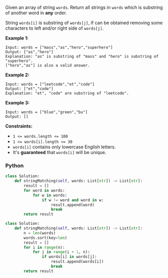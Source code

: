 Given an array of string  `words`. Return all strings in  `words`  which is substring of another word in  **any**  order.

String  `words[i]`  is substring of  `words[j]`, if can be obtained removing some characters to left and/or right side of  `words[j]`.

**Example 1:**
```
Input: words = ["mass","as","hero","superhero"]
Output: ["as","hero"]
Explanation: "as" is substring of "mass" and "hero" is substring of "superhero".
["hero","as"] is also a valid answer.
```

**Example 2:**
```
Input: words = ["leetcode","et","code"]
Output: ["et","code"]
Explanation: "et", "code" are substring of "leetcode".
```

**Example 3:**
```
Input: words = ["blue","green","bu"]
Output: []
```

**Constraints:**

-   `1 <= words.length <= 100`
-   `1 <= words[i].length <= 30`
-   `words[i]`  contains only lowercase English letters.
-   It's  **guaranteed** that  `words[i]` will be unique.


### Python
```python
class Solution:
    def stringMatching(self, words: List[str]) -> List[str]:
        result = []
        for word in words:
            for w in words:
                if w != word and word in w:
                    result.append(word)
                    break
        return result
```

```python
class Solution:
    def stringMatching(self, words: List[str]) -> List[str]:
        n = len(words)
        words.sort(key=len)
        result = []
        for i in range(n):
            for j in range(i + 1, n):
                if words[i] in words[j]:
                    result.append(words[i])
                    break
        return result
```